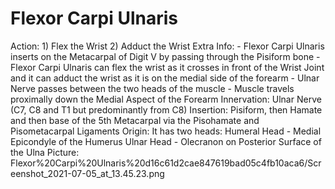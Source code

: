 # Flexor Carpi Ulnaris

Action: 1) Flex the Wrist                            2) Adduct the Wrist
Extra Info: - Flexor Carpi Ulnaris inserts on the Metacarpal of Digit V by passing through the Pisiform bone                   - Flexor Carpi Ulnaris can flex the wrist as it crosses in  front of the Wrist Joint and it can adduct the wrist as it is on the medial side of the forearm                                                                          - Ulnar Nerve passes between the two heads of the muscle                                           - Muscle travels proximally down the Medial Aspect of the Forearm
Innervation: Ulnar Nerve (C7, C8 and T1 but predominantly from C8)
Insertion: Pisiform, then Hamate and then base of the 5th Metacarpal via the Pisohamate and Pisometacarpal Ligaments
Origin: It has two heads:                      Humeral Head - Medial Epicondyle of the Humerus          Ulnar Head - Olecranon on Posterior Surface of the Ulna
Picture: Flexor%20Carpi%20Ulnaris%20d16c61d2cae847619bad05c4fb10aca6/Screenshot_2021-07-05_at_13.45.23.png